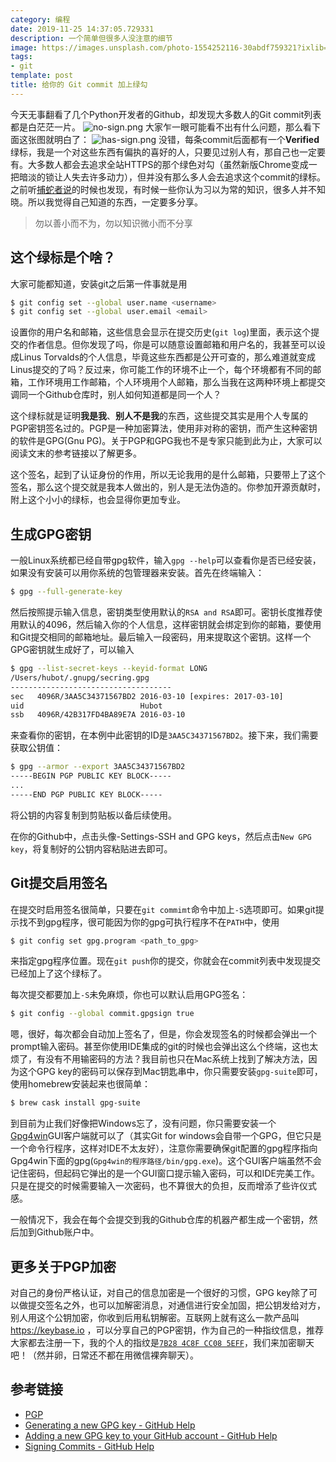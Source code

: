 ```yaml
---
category: 编程
date: 2019-11-25 14:37:05.729331
description: 一个简单但很多人没注意的细节
image: https://images.unsplash.com/photo-1554252116-30abdf759321?ixlib=rb-1.2.1&ixid=eyJhcHBfaWQiOjEyMDd9&auto=format&fit=crop&w=1350&q=80
tags:
- git
template: post
title: 给你的 Git commit 加上绿勾
---
```


今天无事翻看了几个Python开发者的Github，却发现大多数人的Git commit列表都是白茫茫一片。
![no-sign.png](//static.frostming.com/images/2019-11-no-sign.png)
大家乍一眼可能看不出有什么问题，那么看下面这张图就明白了：
![has-sign.png](//static.frostming.com/images/2019-11-has-sign.png)
没错，每条commit后面都有一个**Verified**绿标，我是一个对这些东西有偏执的喜好的人，只要见过别人有，那自己也一定要有。大多数人都会去追求全站HTTPS的那个绿色对勾（虽然新版Chrome变成一把暗淡的锁让人失去许多动力），但并没有那么多人会去追求这个commit的绿标。之前听[捕蛇者说](https://pythonhunter.org)的时候也发现，有时候一些你认为习以为常的知识，很多人并不知晓。所以我觉得自己知道的东西，一定要多分享。
> 勿以善小而不为，勿以知识微小而不分享

## 这个绿标是个啥？

大家可能都知道，安装git之后第一件事就是用
```bash
$ git config set --global user.name <username>
$ git config set --global user.email <email>
```
设置你的用户名和邮箱，这些信息会显示在提交历史(`git log`)里面，表示这个提交的作者信息。但你发现了吗，你是可以随意设置邮箱和用户名的，我甚至可以设成Linus Torvalds的个人信息，毕竟这些东西都是公开可查的，那么难道就变成Linus提交的了吗？反过来，你可能工作的环境不止一个，每个环境都有不同的邮箱，工作环境用工作邮箱，个人环境用个人邮箱，那么当我在这两种环境上都提交调同一个Github仓库时，别人如何知道都是同一个人？

这个绿标就是证明**我是我**、**别人不是我**的东西，这些提交其实是用个人专属的PGP密钥签名过的。PGP是一种加密算法，使用非对称的密钥，而产生这种密钥的软件是GPG(Gnu PG)。关于PGP和GPG我也不是专家只能到此为止，大家可以阅读文末的参考链接以了解更多。

这个签名，起到了认证身份的作用，所以无论我用的是什么邮箱，只要带上了这个签名，那么这个提交就是我本人做出的，别人是无法伪造的。你参加开源贡献时，附上这个小小的绿标，也会显得你更加专业。

## 生成GPG密钥

一般Linux系统都已经自带gpg软件，输入`gpg --help`可以查看你是否已经安装，如果没有安装可以用你系统的包管理器来安装。首先在终端输入：
```bash
$ gpg --full-generate-key
```
然后按照提示输入信息，密钥类型使用默认的`RSA and RSA`即可。密钥长度推荐使用默认的4096，然后输入你的个人信息，这样密钥就会绑定到你的邮箱，要使用和Git提交相同的邮箱地址。最后输入一段密码，用来提取这个密钥。这样一个GPG密钥就生成好了，可以输入
```bash
$ gpg --list-secret-keys --keyid-format LONG
/Users/hubot/.gnupg/secring.gpg
------------------------------------
sec   4096R/3AA5C34371567BD2 2016-03-10 [expires: 2017-03-10]
uid                          Hubot 
ssb   4096R/42B317FD4BA89E7A 2016-03-10
```
来查看你的密钥，在本例中此密钥的ID是`3AA5C34371567BD2`。接下来，我们需要获取公钥值：
```bash
$ gpg --armor --export 3AA5C34371567BD2
-----BEGIN PGP PUBLIC KEY BLOCK-----
...
-----END PGP PUBLIC KEY BLOCK-----
```
将公钥的内容复制到剪贴板以备后续使用。

在你的Github中，点击头像-Settings-SSH and GPG keys，然后点击`New GPG key`，将复制好的公钥内容粘贴进去即可。

## Git提交启用签名

在提交时启用签名很简单，只要在`git commimt`命令中加上`-S`选项即可。如果git提示找不到gpg程序，很可能因为你的gpg可执行程序不在`PATH`中，使用
```bash
$ git config set gpg.program <path_to_gpg>
```
来指定gpg程序位置。现在`git push`你的提交，你就会在commit列表中发现提交已经加上了这个绿标了。

每次提交都要加上`-S`未免麻烦，你也可以默认启用GPG签名：
```bash
$ git config --global commit.gpgsign true
```
嗯，很好，每次都会自动加上签名了，但是，你会发现签名的时候都会弹出一个prompt输入密码。甚至你使用IDE集成的git的时候也会弹出这么个终端，这也太烦了，有没有不用输密码的方法？我目前也只在Mac系统上找到了解决方法，因为这个GPG key的密码可以保存到Mac钥匙串中，你只需要安装`gpg-suite`即可，使用homebrew安装起来也很简单：
```bash
$ brew cask install gpg-suite
```

到目前为止我们好像把Windows忘了，没有问题，你只需要安装一个[Gpg4win](https://gpg4win.org/)GUI客户端就可以了（其实Git for windows会自带一个GPG，但它只是一个命令行程序，这样对IDE不太友好），注意你需要确保git配置的gpg程序指向Gpg4win下面的gpg(`Gpg4win的程序路径/bin/gpg.exe`)。这个GUI客户端虽然不会记住密码，但起码它弹出的是一个GUI窗口提示输入密码，可以和IDE完美工作。只是在提交的时候需要输入一次密码，也不算很大的负担，反而增添了些许仪式感。

一般情况下，我会在每个会提交到我的Github仓库的机器产都生成一个密钥，然后加到Github账户中。

## 更多关于PGP加密

对自己的身份严格认证，对自己的信息加密是一个很好的习惯，GPG key除了可以做提交签名之外，也可以加解密消息，对通信进行安全加固，把公钥发给对方，别人用这个公钥加密，你收到后用私钥解密。互联网上就有这么一款产品叫 https://keybase.io ，可以分享自己的PGP密钥，作为自己的一种指纹信息，推荐大家都去注册一下，我的个人的指纹是[`7B28 4C8F CC08 5EFF`](https://keybase.io/frostming)，我们来加密聊天吧！（然并卵，日常还不都在用微信裸奔聊天）。

## 参考链接

* [PGP](https://zh.wikipedia.org/zh-hans/PGP)
* [Generating a new GPG key - GitHub Help](https://help.github.com/en/github/authenticating-to-github/generating-a-new-gpg-key)
* [Adding a new GPG key to your GitHub account - GitHub Help](https://help.github.com/en/github/authenticating-to-github/adding-a-new-gpg-key-to-your-github-account)
* [Signing Commits - GitHub Help](https://help.github.com/en/github/authenticating-to-github/signing-commits)